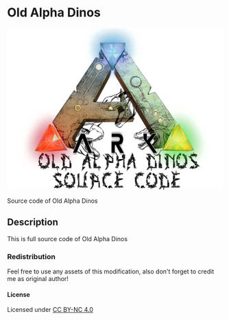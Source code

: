 # Old Alpha Dinos

![Logo](https://github.com/L4-Wyrm/AlphaDinos/blob/master/Logo/AlphaDinos_SRC.png "Logo")

Source code of Old Alpha Dinos

## Description
This is full source code of Old Alpha Dinos

### Redistribution
Feel free to use any assets of this modification, also don't forget to credit me as original author!

#### License
Licensed under [CC BY-NC 4.0](https://github.com/L4-Wyrm/AlphaDinos/blob/master/LICENSE)
